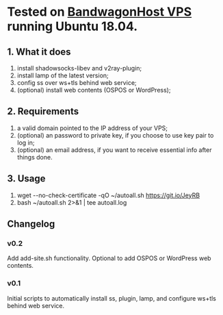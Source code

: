 # Tested on [BandwagonHost VPS](https://tinyurl.com/y4v2rl2u) running Ubuntu 18.04.

## 1. What it does
1) install shadowsocks-libev and v2ray-plugin;
2) install lamp of the latest version;
3) config ss over ws+tls behind web service;
4) (optional) install web contents (OSPOS or WordPress);

## 2. Requirements
1) a valid domain pointed to the IP address of your VPS;
2) (optional) an password to private key, if you choose to use key pair to log in;
3) (optional) an email address, if you want to receive essential info after things done.

## 3. Usage
1) wget --no-check-certificate -qO ~/autoall.sh https://git.io/JeyRB
2) bash ~/autoall.sh 2>&1 | tee autoall.log

## Changelog

### v0.2

Add add-site.sh functionality. Optional to add OSPOS or WordPress web contents.

### v0.1

Initial scripts to automatically install ss, plugin, lamp, and configure ws+tls behind web service.
